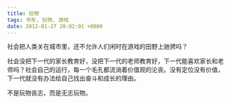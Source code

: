 ```yaml
---
title: 玩物
tags: 书写, 玩物, 游戏
date: 2012-01-27 20:02:01 +0800
---
```



社会把人类关在城市里，还不允许人们闲时在游戏的田野上驰骋吗？

社会没把下一代的家长教育好，没把下一代的老师教育好，下一代能喜欢家长和老师吗？社会自己的运行，每一个毛孔都流淌着价值观的沦丧。没有定位没有价值，下一代就没有办法给自己找出奋斗和成长的理由。

不是玩物丧志，而是无志玩物。

